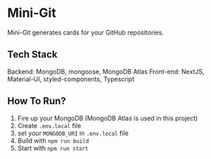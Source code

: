 # Mini-Git


Mini-Git generates cards for your GitHub repositories.

## Tech Stack
Backend: MongoDB, mongoose, MongoDB Atlas
Front-end: NextJS, Material-UI, styled-components, Typescript

## How To Run?

1. Fire up your MongoDB (MongoDB Atlas is used in this project)
2. Create `.env.local` file
3. set your `MONGODB_URI` in `.env.local` file
4. Build with `npm run build`
5. Start with `npm run start`
